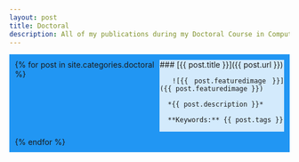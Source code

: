 ```yaml
---
layout: post
title: Doctoral
description: All of my publications during my Doctoral Course in Computer Science and Electrical Engineering, Kumamoto University.
---
```

<div class="grid-post-all">
  {% for post in site.categories.doctoral %}
  <div>
    ### [{{ post.title }}]({{ post.url }})

      ![{{ post.featuredimage }}]({{ post.featuredimage }})

      *{{ post.description }}*

      **Keywords:** {{ post.tags }}
  </div>
  {% endfor %}
</div>

<style>
.grid-post-all {
  display: grid;
  grid-template-columns: auto auto;
  gap: 10px;
  background-color: #2196F3;
  padding: 10px;
  text-align: justify;
}

.grid-post-all > div {
  background-color: rgba(255, 255, 255, 0.8);
}

.grid-post-all > div > img {
  max-width: 100%;
  text-align: center;
}

.grid-post-all > div > h1,h2,h3 {
  text-align: center;
}
</style>